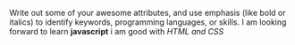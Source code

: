 Write out some of your awesome attributes, and use emphasis (like bold or italics) to identify keywords, programming languages, or skills. 
I am looking forward to learn **javascript**
i am good with *HTML and CSS*
